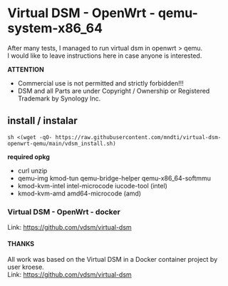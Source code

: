 # Virtual DSM - OpenWrt - qemu-system-x86_64

After many tests, I managed to run virtual dsm in openwrt > qemu.<br>
I would like to leave instructions here in case anyone is interested.

**ATTENTION**
- Commercial use is not permitted and strictly forbidden!!!
- DSM and all Parts are under Copyright / Ownership or Registered Trademark by Synology Inc.

## install / instalar
`sh <(wget -qO- https://raw.githubusercontent.com/mndti/virtual-dsm-openwrt-qemu/main/vdsm_install.sh)`

**required opkg**
- curl unzip
- qemu-img kmod-tun qemu-bridge-helper qemu-x86_64-softmmu
- kmod-kvm-intel intel-microcode iucode-tool (intel)
- kmod-kvm-amd amd64-microcode (amd)

### Virtual DSM - OpenWrt - docker
Link: https://github.com/vdsm/virtual-dsm

#### THANKS
All work was based on the Virtual DSM in a Docker container project by user kroese.<br>
Link: https://github.com/vdsm/virtual-dsm
